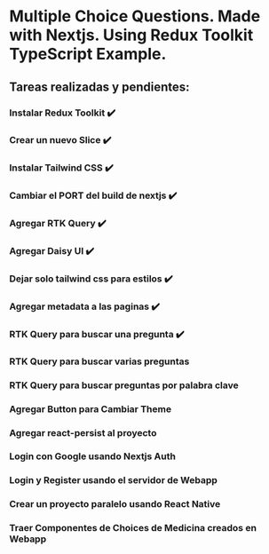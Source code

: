 # Multiple Choice Questions. Made with Nextjs. Using Redux Toolkit TypeScript Example.

## Tareas realizadas y pendientes:

### Instalar Redux Toolkit ✔️
### Crear un nuevo Slice ✔️
### Instalar Tailwind CSS ✔️
### Cambiar el PORT del build de nextjs ✔️
### Agregar RTK Query ✔️
### Agregar Daisy UI ✔️
### Dejar solo tailwind css para estilos ✔️
### Agregar metadata a las paginas ✔️
### RTK Query para buscar una pregunta ✔️
### RTK Query para buscar varias preguntas
### RTK Query para buscar preguntas por palabra clave
### Agregar Button para Cambiar Theme
### Agregar react-persist al proyecto
### Login con Google usando Nextjs Auth
### Login y Register usando el servidor de Webapp
### Crear un proyecto paralelo usando React Native
### Traer Componentes de Choices de Medicina creados en Webapp